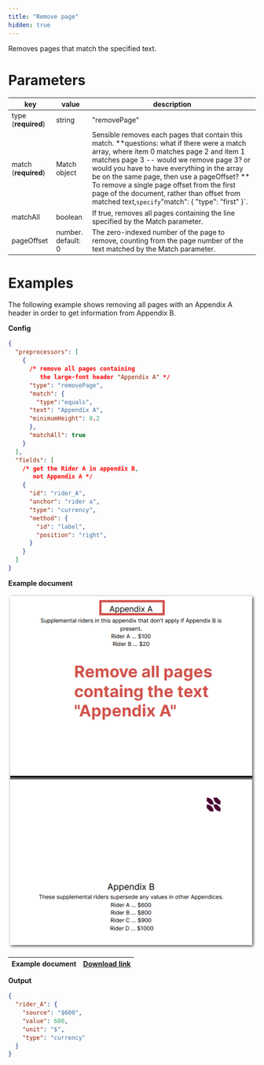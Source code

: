 ```yaml
---
title: "Remove page"
hidden: true
---
```


Removes pages that match the specified text.

Parameters
====

| key                  | value              | description                                                  |
| -------------------- | ------------------ | ------------------------------------------------------------ |
| type (**required**)  | string             | "removePage"                                                 |
| match (**required**) | Match object       | Sensible removes each pages that contain this match. **questions: what if there were a match array, where item 0 matches page 2 and item 1 matches page 3 -- would we remove page 3? or would you have to have everything in the array be on the same page, then use a pageOffset?  **  To remove a single page offset from the first page of the document, rather than offset from matched text,` specify `"match": { "type": "first" }`. |
| matchAll             | boolean            | If true, removes all pages containing the line specified by the Match parameter. |
| pageOffset           | number. default: 0 | The zero-indexed number of the page to remove, counting from the page number of the text matched by the Match parameter. |

Examples
====

The following example shows removing all pages with an Appendix A header in order to get information  from Appendix B.

**Config**

```json
{
  "preprocessors": [
    {
      /* remove all pages containing 
         the large-font header "Appendix A" */
      "type": "removePage",
      "match": {
        "type":"equals",
      "text": "Appendix A",
      "minimumHeight": 0.2
      },
      "matchAll": true
    }
  ],
  "fields": [
    /* get the Rider A in appendix B,
       not Appendix A */
    {
      "id": "rider_A",
      "anchor": "rider a",
      "type": "currency",
      "method": {
        "id": "label",
        "position": "right",
      }
    }
  ]
}
```

**Example document**

![Click to enlarge](https://raw.githubusercontent.com/sensible-hq/sensible-docs/main/readme-sync/assets/v0/images/final/remove_page.png)

| Example document | [Download link](https://raw.githubusercontent.com/sensible-hq/sensible-docs/main/readme-sync/assets/v0/pdfs/remove_page.pdf) |
| ------------------------------------------ | ------------------------------------------------------------ |

**Output**

```json
{
  "rider_A": {
    "source": "$600",
    "value": 600,
    "unit": "$",
    "type": "currency"
  }
}
```

